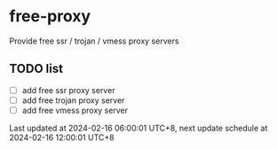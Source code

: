 
# free-proxy
Provide free ssr / trojan / vmess proxy servers


## TODO list
- [ ] add free ssr proxy server
- [ ] add free trojan proxy server
- [ ] add free vmess proxy server

Last updated at 2024-02-16 06:00:01 UTC+8, next update schedule at 2024-02-16 12:00:01 UTC+8

